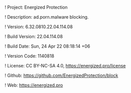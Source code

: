 ! Project: Energized Protection

! Description: ad.porn.malware blocking.

! Version: 6.32.0810.22.04.114.08

! Build Version: 22.04.114.08

! Build Date: Sun, 24 Apr 22 08:18:14 +06

! Version Code: 1140818

! License: CC BY-NC-SA 4.0, https://energized.pro/license

! Github: https://github.com/EnergizedProtection/block

! Web: https://energized.pro
